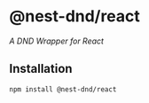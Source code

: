 # @nest-dnd/react

_A DND Wrapper for React_

## Installation

```bash
npm install @nest-dnd/react
```